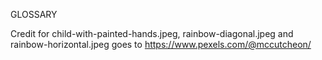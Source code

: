 GLOSSARY

Credit for child-with-painted-hands.jpeg, rainbow-diagonal.jpeg and rainbow-horizontal.jpeg goes to https://www.pexels.com/@mccutcheon/